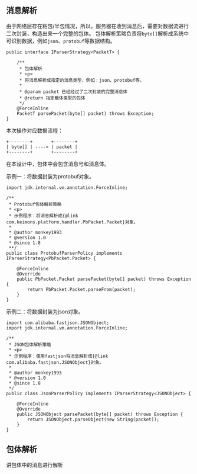 ## 消息解析 <!-- {docsify-ignore-all} -->

由于网络层存在粘包/半包情况，所以，服务器在收到消息后，需要对数据流进行二次封装，构造出来一个完整的包体。 包体解析策略负责将`byte[]`解析成系统中可识别数据，例如`json`、`protobuf`等数据结构。

```
public interface IParserStrategy<PacketT> {

	/**
	 * 包体解析
	 * <p>
	 * 将消息解析成指定的消息类型，例如：json、protobuf等。
	 *
	 * @param packet 已经经过了二次封装的完整消息体
	 * @return 指定载体类型的包体
	 */
	@ForceInline
	PacketT parsePacket(byte[] packet) throws Exception;
}
```

本次操作对应数据流程：

```
+--------+       +--------+
| byte[] | ----> | packet |
+--------+       +--------+
```

在本设计中，包体中会包含消息号和消息体。

示例一：将数据封装为protobuf对象。

```
import jdk.internal.vm.annotation.ForceInline;

/**
 * Protobuf包体解析策略
 * <p>
 * 示例程序：将消息解析成{@link com.keimons.platform.handler.PbPacket.Packet}对象。
 *
 * @author monkey1993
 * @version 1.0
 * @since 1.8
 **/
public class ProtobufParserPolicy implements IParserStrategy<PbPacket.Packet> {

	@ForceInline
	@Override
	public PbPacket.Packet parsePacket(byte[] packet) throws Exception {
		return PbPacket.Packet.parseFrom(packet);
	}
}
```

示例二：将数据封装为json对象。

```
import com.alibaba.fastjson.JSONObject;
import jdk.internal.vm.annotation.ForceInline;

/**
 * JSON包体解析策略
 * <p>
 * 示例程序：使用fastjson将消息解析成{@link com.alibaba.fastjson.JSONObject}对象。
 *
 * @author monkey1993
 * @version 1.0
 * @since 1.8
 */
public class JsonParserPolicy implements IParserStrategy<JSONObject> {

	@ForceInline
	@Override
	public JSONObject parsePacket(byte[] packet) throws Exception {
		return JSONObject.parseObject(new String(packet));
	}
}
```

## 包体解析

讲包体中的消息进行解析